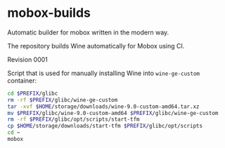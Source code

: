 # mobox-builds
Automatic builder for mobox written in the modern way.

The repository builds Wine automatically for Mobox using CI.

Revision 0001

Script that is used for manually installing Wine into `wine-ge-custom` container:

```bash
cd $PREFIX/glibc
rm -rf $PREFIX/glibc/wine-ge-custom
tar -xvf $HOME/storage/downloads/wine-9.0-custom-amd64.tar.xz
mv $PREFIX/glibc/wine-9.0-custom-amd64 $PREFIX/glibc/wine-ge-custom
rm -rf $PREFIX/glibc/opt/scripts/start-tfm
cp $HOME/storage/downloads/start-tfm $PREFIX/glibc/opt/scripts
cd ~
mobox
```
